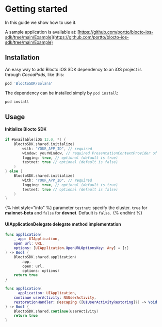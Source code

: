 # Getting started

In this guide we show how to use it.

A sample application is available at: [https://github.com/portto/blocto-ios-sdk/tree/main/Example](https://github.com/portto/blocto-ios-sdk/tree/main/Example)

## Installation

An easy way to add Blocto iOS SDK dependency to an iOS project is through _CocoaPods_, like this:

```ruby
pod 'BloctoSDK/Solana'
```

The dependency can be installed simply by `pod install`:

```ruby
pod install
```

## Usage

#### Initialize Blocto SDK

```swift
if #available(iOS 13.0, *) {
    BloctoSDK.shared.initialize(
        with: "YOUR_APP_ID", // required
        window: yourWindow, // required PresentationContextProvider of web SDK authentication.
        logging: true, // optional (default is true)
        testnet: true // optional (default is false)
    )
} else {
    BloctoSDK.shared.initialize(
        with: "YOUR_APP_ID", // required
        logging: true, // optional (default is true)
        testnet: true // optional (default is false)
    )
}
```

{% hint style="info" %}
parameter `testnet`: specify the cluster. `true` for **mainnet-beta** and `false` for **devnet**. Default is `false.`
{% endhint %}



#### UIApplicationDelegate delegate method implementation

```swift
func application(
    _ app: UIApplication,
    open url: URL,
    options: [UIApplication.OpenURLOptionsKey: Any] = [:]
) -> Bool {
    BloctoSDK.shared.application(
        app,
        open: url,
        options: options)
    return true
}
```

```swift
func application(
    _ application: UIApplication,
    continue userActivity: NSUserActivity,
    restorationHandler: @escaping ([UIUserActivityRestoring]?) -> Void
) -> Bool {
    BloctoSDK.shared.continue(userActivity)
    return true
}
```
